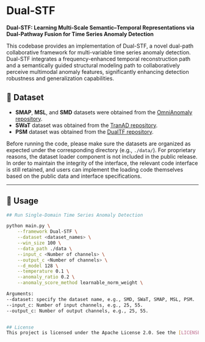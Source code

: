 # Dual-STF
**Dual-STF: Learning Multi-Scale Semantic–Temporal Representations via Dual-Pathway Fusion for Time Series Anomaly Detection**

This codebase provides an implementation of Dual-STF, a novel dual-path collaborative framework for multi-variable time series anomaly detection. Dual-STF integrates a frequency-enhanced temporal reconstruction path and a semantically guided structural modeling path to collaboratively perceive multimodal anomaly features, significantly enhancing detection robustness and generalization capabilities.

## 📁 Dataset

- **SMAP**, **MSL**, and **SMD** datasets were obtained from the [OmniAnomaly repository](https://github.com/NetManAIOps/OmniAnomaly).
- **SWaT** dataset was obtained from the [TranAD repository](https://github.com/imperial-qore/TranAD).
- **PSM** dataset was obtained from the [DualTF repository](https://github.com/kaist-dmlab/DualTF).

Before running the code, please make sure the datasets are organized as expected under the corresponding directory (e.g., `./data/`). For proprietary reasons, the dataset loader component is not included in the public release. In order to maintain the integrity of the interface, the relevant code interface is still retained, and users can implement the loading code themselves based on the public data and interface specifications.

---

## 🚀 Usage

```bash
## Run Single-Domain Time Series Anomaly Detection

python main.py \
    --framework Dual-STF \
    --dataset <dataset_names> \
    --win_size 100 \
    --data_path ./data \
    --input_c <Number of channels> \
    --output_c <Number of channels> \
    --d_model 128 \
    --temperature 0.1 \
    --anomaly_ratio 0.2 \
    --anomaly_score_method learnable_norm_weight \

Arguments:
--dataset: specify the dataset name, e.g., SMD, SWaT, SMAP, MSL, PSM.
--input_c: Number of input channels, e.g., 25, 55.
--output_c: Number of output channels, e.g., 25, 55.


## License
This project is licensed under the Apache License 2.0. See the [LICENSE](LICENSE) file for details.
